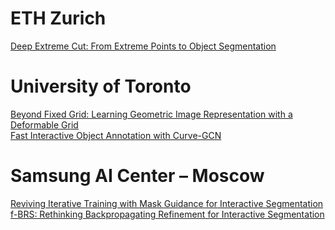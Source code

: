 # ETH Zurich
[Deep Extreme Cut: From Extreme Points to Object Segmentation](https://arxiv.org/pdf/1711.09081.pdf)

# University of Toronto
[Beyond Fixed Grid: Learning Geometric Image Representation with a Deformable Grid](https://arxiv.org/pdf/2008.09269.pdf) \
[Fast Interactive Object Annotation with Curve-GCN](https://arxiv.org/pdf/1903.06874.pdf)

# Samsung AI Center – Moscow
[Reviving Iterative Training with Mask Guidance for Interactive Segmentation](https://arxiv.org/pdf/2102.06583.pdf) \
[f-BRS: Rethinking Backpropagating Refinement for Interactive Segmentation](https://arxiv.org/pdf/2001.10331.pdf)
